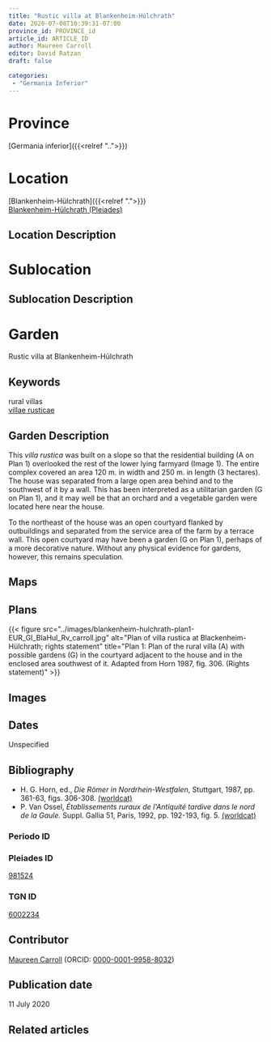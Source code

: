 ```yaml
---
title: "Rustic villa at Blankenheim-Hülchrath"
date: 2020-07-08T10:39:31-07:00
province_id: PROVINCE_id
article_id: ARTICLE_ID
author: Maureen Carroll
editor: David Ratzan
draft: false

categories:
 - "Germania Inferior"
---
```


# Province
[Germania inferior]({{<relref "..">}})

# Location

[Blankenheim-Hülchrath]({{<relref ".">}}) \
[Blankenheim-Hülchrath (Pleiades)](https://pleiades.stoa.org/places/981524)

## Location Description

<!-- LEAVE THIS BLANK FOR NOW -->

# Sublocation

<!--
[AREA WITHIN LOCATION, LIKE “PALATINE HILL”](GEOREFERENCE LINK)
A sublocation is any area larger than an individual garden, but located within a location. I would always try to include a link to a controlled vocabulary here if possible. This ID may well be different from the Garden ID, e.g., Pompeii versus a Garden in one of the houses which has its own Pleiades ID.
-->

## Sublocation Description

<!-- DESCRIPTION -->

# Garden
Rustic villa at Blankenheim-Hülchrath

## Keywords
rural villas \
[villae rusticae](http://vocab.getty.edu/page/aat/300005518)

## Garden Description
This *villa rustica* was built on a slope so that the residential building (A on Plan 1) overlooked the rest of the lower lying farmyard (Image 1). The entire complex covered an area 120 m. in width and 250 m. in length (3 hectares). The house was separated from a large open area behind and to the southwest of it by a wall. This has been interpreted as a utilitarian garden (G on Plan 1), and it may well be that an orchard and a vegetable garden were located here near the house.  

To the northeast of the house was an open courtyard flanked by outbuildings and separated from the service area of the farm by a terrace wall. This open courtyard may have been a garden (G on Plan 1), perhaps of a more decorative nature. Without any physical evidence for gardens, however, this remains speculation.

## Maps

<!--
{{< figure src="IMG_URL" alt="ALT_TEXT" title="CAPTION" >}}
-->

## Plans
{{< figure src="../images/blankenheim-hulchrath-plan1-EUR_GI_BlaHul_Rv_carroll.jpg" alt="Plan of villa rustica at Blackenheim-Hülchrath; rights statement" title="Plan 1:  Plan of the rural villa (A) with possible gardens (G) in the courtyard adjacent to the house and in the enclosed area southwest of it. Adapted from Horn 1987, fig. 306. (Rights statement)" >}}
<!--
{{< figure src="IMG_URL" alt="ALT_TEXT" title="CAPTION" >}}
-->

## Images

<!--
{{< figure src="IMG_URL" alt="ALT_TEXT" title="CAPTION" >}}
-->

## Dates
Unspecified

## Bibliography
- H. G. Horn, ed., *Die Römer in Nordrhein-Westfalen*, Stuttgart, 1987, pp. 361-63, figs. 306-308. [(worldcat)](http://www.worldcat.org/oclc/456209115)  
- P. Van Ossel, *Établissements ruraux de l'Antiquité tardive dans le nord de la Gaule.* Suppl. Gallia 51, Paris, 1992, pp. 192-193, fig. 5. [(worldcat)](http://www.worldcat.org/oclc/407704732)  

### Periodo ID

<!-- [PERIODO_ID](https://pleiades.stoa.org/places/PLEIADES_ID) -->

### Pleiades ID

[981524](https://pleiades.stoa.org/places/981524)

### TGN ID
[6002234](http://vocab.getty.edu/page/tgn/6002234)

## Contributor
[Maureen Carroll](link) (ORCID: [0000-0001-9958-8032](https://orcid.org/0000-0001-9958-8032))  

## Publication date
11 July 2020  

## Related articles

<!-- Links to other related articles. Leave blank for now -->
